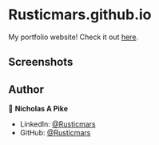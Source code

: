 # Rusticmars.github.io

My portfolio website! Check it out [here](https://Rusticmars.github.io).



## Screenshots


## Author

👤 **Nicholas A Pike**

* LinkedIn: [@Rusticmars](https://www.linkedin.com/in/nicholas-pike-physics)
* GitHub: [@Rusticmars](https://github.com/Rusticmars)
